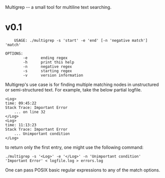 Multigrep -- a small tool for multiline text searching.

v0.1
==============
    
        USAGE: ./multigrep -s 'start' -e 'end' [-n 'negative match'] 'match'

    OPTIONS:
            -e      ending regex
            -h      print this help
            -n      negative regex
            -s      starting regex
            -v      version information


Multigrep's use case is for finding multiple matching nodes in unstructured or semi-structured text. For example, take the below partial logfile.


    <Log>
    time: 09:45:22
    Stack Trace: Important Error
        ... on line 32
    </Log>
    <Log>
    time: 11:13:23
    Stack Trace: Important Error
        ... Unimportant condition
    </Log>

to return only the first entry, one might use the following command:

    ./multigrep -s '<Log>' -e '</Log>' -n 'Unimportant condition' 'Important Error' < logfile.log > errors.log

One can pass POSIX basic regular expressions to any of the match options.
